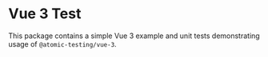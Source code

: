 # Vue 3 Test

This package contains a simple Vue 3 example and unit tests demonstrating usage of `@atomic-testing/vue-3`.
